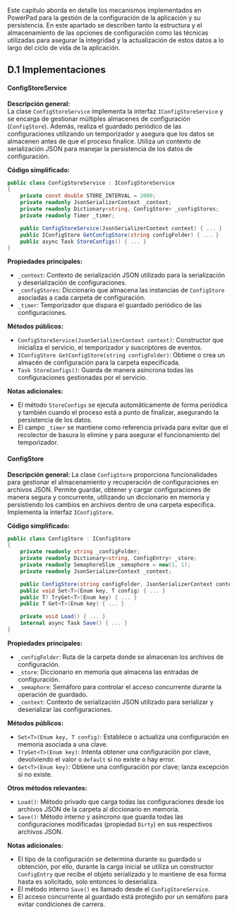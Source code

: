 Este capítulo aborda en detalle los mecanismos implementados en PowerPad para la gestión de la configuración de la aplicación y su persistencia. En este apartado se describen tanto la estructura y el almacenamiento de las opciones de configuración como las técnicas utilizadas para asegurar la integridad y la actualización de estos datos a lo largo del ciclo de vida de la aplicación.

## D.1 Implementaciones

#### ConfigStoreService
**Descripción general:**  
La clase `ConfigStoreService` implementa la interfaz `IConfigStoreService` y se encarga de gestionar múltiples almacenes de configuración (`ConfigStore`). Además, realiza el guardado periódico de las configuraciones utilizando un temporizador y asegura que los datos se almacenen antes de que el proceso finalice. Utiliza un contexto de serialización JSON para manejar la persistencia de los datos de configuración.

**Código simplificado:**
```csharp
public class ConfigStoreService : IConfigStoreService
{
    private const double STORE_INTERVAL = 2000;
    private readonly JsonSerializerContext _context;
    private readonly Dictionary<string, ConfigStore> _configStores;
    private readonly Timer _timer;

    public ConfigStoreService(JsonSerializerContext context) { ... }
    public IConfigStore GetConfigStore(string configFolder) { ... }
    public async Task StoreConfigs() { ... }
}
```

**Propiedades principales:**

- `_context`: Contexto de serialización JSON utilizado para la serialización y deserialización de configuraciones.
- `_configStores`: Diccionario que almacena las instancias de `ConfigStore` asociadas a cada carpeta de configuración.
- `_timer`: Temporizador que dispara el guardado periódico de las configuraciones.

**Métodos públicos:**

- `ConfigStoreService(JsonSerializerContext context)`: Constructor que inicializa el servicio, el temporizador y suscriptores de eventos.
- `IConfigStore GetConfigStore(string configFolder)`: Obtiene o crea un almacén de configuración para la carpeta especificada.
- `Task StoreConfigs()`: Guarda de manera asíncrona todas las configuraciones gestionadas por el servicio.

**Notas adicionales:**

- El método `StoreConfigs` se ejecuta automáticamente de forma periódica y también cuando el proceso está a punto de finalizar, asegurando la persistencia de los datos.
- El campo `_timer` se mantiene como referencia privada para evitar que el recolector de basura lo elimine y para asegurar el funcionamiento del temporizador.

#### ConfigStore
**Descripción general:**
La clase `ConfigStore` proporciona funcionalidades para gestionar el almacenamiento y recuperación de configuraciones en archivos JSON. Permite guardar, obtener y cargar configuraciones de manera segura y concurrente, utilizando un diccionario en memoria y persistiendo los cambios en archivos dentro de una carpeta específica. Implementa la interfaz `IConfigStore`.

**Código simplificado:**
```csharp
public class ConfigStore : IConfigStore
{
    private readonly string _configFolder;
    private readonly Dictionary<string, ConfigEntry> _store;
    private readonly SemaphoreSlim _semaphore = new(1, 1);
    private readonly JsonSerializerContext _context;

    public ConfigStore(string configFolder, JsonSerializerContext context) { ... }
    public void Set<T>(Enum key, T config) { ... }
    public T? TryGet<T>(Enum key) { ... }
    public T Get<T>(Enum key) { ... }

    private void Load() { ... }
    internal async Task Save() { ... }
}
```

**Propiedades principales:**

- `_configFolder`: Ruta de la carpeta donde se almacenan los archivos de configuración.
- `_store`: Diccionario en memoria que almacena las entradas de configuración.
- `_semaphore`: Semáforo para controlar el acceso concurrente durante la operación de guardado.
- `_context`: Contexto de serialización JSON utilizado para serializar y deserializar las configuraciones.

**Métodos públicos:**

- `Set<T>(Enum key, T config)`: Establece o actualiza una configuración en memoria asociada a una clave.
- `TryGet<T>(Enum key)`: Intenta obtener una configuración por clave, devolviendo el valor o `default` si no existe o hay error.
- `Get<T>(Enum key)`: Obtiene una configuración por clave; lanza excepción si no existe.

**Otros métodos relevantes:**

- `Load()`: Método privado que carga todas las configuraciones desde los archivos JSON de la carpeta al diccionario en memoria.
- `Save()`: Método interno y asíncrono que guarda todas las configuraciones modificadas (propiedad `Dirty`) en sus respectivos archivos JSON.

**Notas adicionales:**

- El tipo de la configuración se determina durante su guardado u obtención, por ello, durante la carga inicial se utiliza un constructor `ConfigEntry` que recibe el objeto serializado y lo mantiene de esa forma hasta es solicitado, solo entonces lo deserializa.
- El método interno `Save()` es llamado desde el `ConfigStoreService`.
- El acceso concurrente al guardado está protegido por un semáforo para evitar condiciones de carrera.